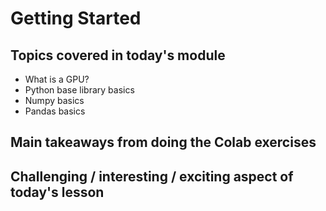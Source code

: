 # Getting Started

## Topics covered in today's module
* What is a GPU? 
* Python base library basics
* Numpy basics
* Pandas basics

## Main takeaways from doing the Colab exercises
<To be filled>

## Challenging / interesting / exciting aspect of today's lesson
<To be filled>
